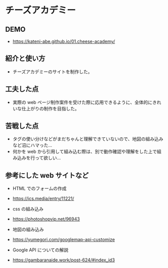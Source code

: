 # チーズアカデミー

## DEMO

- https://kateni-abe.github.io/01.cheese-academy/

## 紹介と使い方

- チーズアカデミーのサイトを制作した。

## 工夫した点

- 実際の web ページ制作案件を受けた際に応用できるように、全体的にきれいな仕上がりの制作を目指した。

## 苦戦した点

- タグの使い分けなどがまだちゃんと理解できていないので、地図の組み込みなど沼にハマった...
- 何かを web から引用して組み込む際は、別で動作確認や理解をした上で組み込みを行って欲しい...

## 参考にした web サイトなど

- HTML でのフォームの作成
- https://ics.media/entry/11221/

- css の組み込み
- https://photoshopvip.net/96943

- 地図の組み込み
- https://yumegori.com/googlemap-api-customize

- Google API についての解説
- https://gambaranaide.work/post-624/#index_id3
